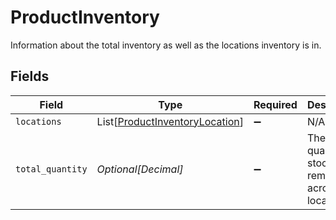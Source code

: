 # ProductInventory

Information about the total inventory as well as the locations inventory is in.


## Fields

| Field                                                                             | Type                                                                              | Required                                                                          | Description                                                                       |
| --------------------------------------------------------------------------------- | --------------------------------------------------------------------------------- | --------------------------------------------------------------------------------- | --------------------------------------------------------------------------------- |
| `locations`                                                                       | List[[ProductInventoryLocation](../../models/shared/productinventorylocation.md)] | :heavy_minus_sign:                                                                | N/A                                                                               |
| `total_quantity`                                                                  | *Optional[Decimal]*                                                               | :heavy_minus_sign:                                                                | The total quantity of stock remaining across locations.                           |